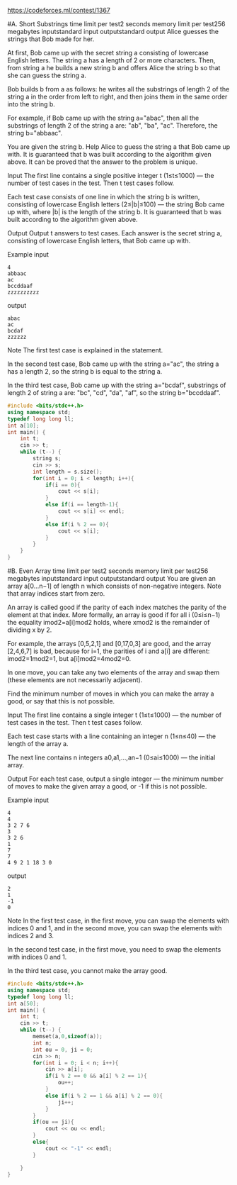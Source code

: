 https://codeforces.ml/contest/1367

#A. Short Substrings
time limit per test2 seconds
memory limit per test256 megabytes
inputstandard input
outputstandard output
Alice guesses the strings that Bob made for her.

At first, Bob came up with the secret string a consisting of lowercase English letters. The string a has a length of 2 or more characters. Then, from string a he builds a new string b and offers Alice the string b so that she can guess the string a.

Bob builds b from a as follows: he writes all the substrings of length 2 of the string a in the order from left to right, and then joins them in the same order into the string b.

For example, if Bob came up with the string a="abac", then all the substrings of length 2 of the string a are: "ab", "ba", "ac". Therefore, the string b="abbaac".

You are given the string b. Help Alice to guess the string a that Bob came up with. It is guaranteed that b was built according to the algorithm given above. It can be proved that the answer to the problem is unique.

Input
The first line contains a single positive integer t (1≤t≤1000) — the number of test cases in the test. Then t test cases follow.

Each test case consists of one line in which the string b is written, consisting of lowercase English letters (2≤|b|≤100) — the string Bob came up with, where |b| is the length of the string b. It is guaranteed that b was built according to the algorithm given above.

Output
Output t answers to test cases. Each answer is the secret string a, consisting of lowercase English letters, that Bob came up with.

Example
input
```
4
abbaac
ac
bccddaaf
zzzzzzzzzz
```
output
```
abac
ac
bcdaf
zzzzzz
```
Note
The first test case is explained in the statement.

In the second test case, Bob came up with the string a="ac", the string a has a length 2, so the string b is equal to the string a.

In the third test case, Bob came up with the string a="bcdaf", substrings of length 2 of string a are: "bc", "cd", "da", "af", so the string b="bccddaaf".
```cpp
#include <bits/stdc++.h>
using namespace std;
typedef long long ll;
int a[10];
int main() {
	int t;
	cin >> t;
	while (t--) {
		string s;
		cin >> s;
		int length = s.size();
		for(int i = 0; i < length; i++){
            if(i == 0){
                cout << s[i];
            }
            else if(i == length-1){
                cout << s[i] << endl;
            }
            else if(i % 2 == 0){
                cout << s[i];
            }
		}
	}
}
```

#B. Even Array
time limit per test2 seconds
memory limit per test256 megabytes
inputstandard input
outputstandard output
You are given an array a[0…n−1] of length n which consists of non-negative integers. Note that array indices start from zero.

An array is called good if the parity of each index matches the parity of the element at that index. More formally, an array is good if for all i (0≤i≤n−1) the equality imod2=a[i]mod2 holds, where xmod2 is the remainder of dividing x by 2.

For example, the arrays [0,5,2,1] and [0,17,0,3] are good, and the array [2,4,6,7] is bad, because for i=1, the parities of i and a[i] are different: imod2=1mod2=1, but a[i]mod2=4mod2=0.

In one move, you can take any two elements of the array and swap them (these elements are not necessarily adjacent).

Find the minimum number of moves in which you can make the array a good, or say that this is not possible.

Input
The first line contains a single integer t (1≤t≤1000) — the number of test cases in the test. Then t test cases follow.

Each test case starts with a line containing an integer n (1≤n≤40) — the length of the array a.

The next line contains n integers a0,a1,…,an−1 (0≤ai≤1000) — the initial array.

Output
For each test case, output a single integer — the minimum number of moves to make the given array a good, or -1 if this is not possible.

Example
input
```
4
4
3 2 7 6
3
3 2 6
1
7
7
4 9 2 1 18 3 0
```
output
```
2
1
-1
0
```
Note
In the first test case, in the first move, you can swap the elements with indices 0 and 1, and in the second move, you can swap the elements with indices 2 and 3.

In the second test case, in the first move, you need to swap the elements with indices 0 and 1.

In the third test case, you cannot make the array good.
```cpp
#include <bits/stdc++.h>
using namespace std;
typedef long long ll;
int a[50];
int main() {
	int t;
	cin >> t;
	while (t--) {
		memset(a,0,sizeof(a));
		int n;
		int ou = 0, ji = 0;
		cin >> n;
		for(int i = 0; i < n; i++){
            cin >> a[i];
            if(i % 2 == 0 && a[i] % 2 == 1){
                ou++;
            }
            else if(i % 2 == 1 && a[i] % 2 == 0){
                ji++;
            }
		}
		if(ou == ji){
            cout << ou << endl;
		}
		else{
            cout << "-1" << endl;
		}

	}
}

```
